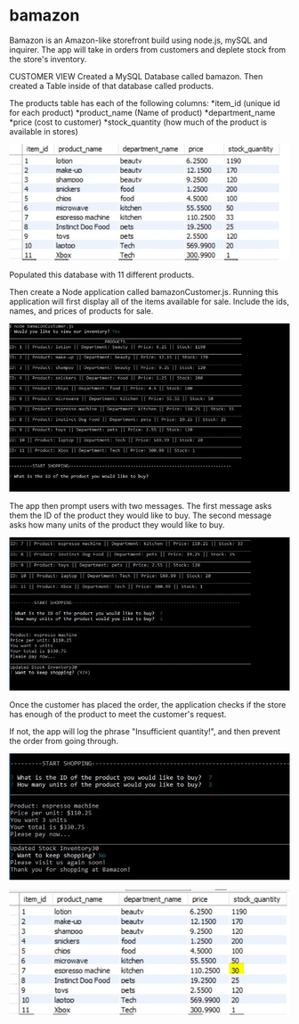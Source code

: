 # bamazon

Bamazon is an Amazon-like storefront build using node.js, mySQL and inquirer. The app will take in orders from customers and deplete stock from the store's inventory.

CUSTOMER VIEW
Created a MySQL Database called bamazon.
Then created a Table inside of that database called products.

The products table has each of the following columns:
*item_id (unique id for each product)
*product_name (Name of product)
*department_name
*price (cost to customer)
*stock_quantity (how much of the product is available in stores)

![Image of starting inventory](images/inventory1.JPG)

Populated this database with 11 different products. 

Then create a Node application called bamazonCustomer.js. Running this application will first display all of the items available for sale. 
Include the ids, names, and prices of products for sale.

![Image of app](images/startShopping.JPG)

The app then prompt users with two messages.
The first message asks them the ID of the product they would like to buy.
The second message asks how many units of the product they would like to buy.

![Image of app promp](images/shopping2.JPG)

Once the customer has placed the order, the application checks if the store has enough of the product to meet the customer's request.

If not, the app will log the phrase "Insufficient quantity!", and then prevent the order from going through.

![Image of app checking inventory](images/ending.JPG)

![Image of updated inventory](images/inventory2.JPG)

